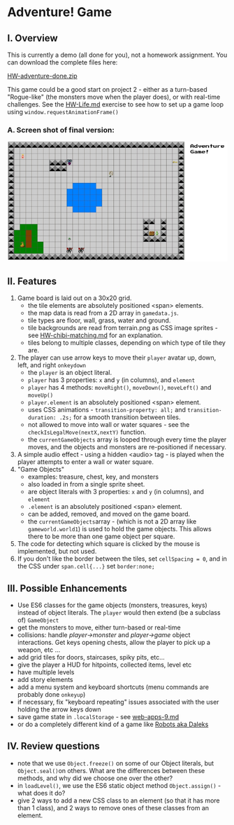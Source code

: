 # Adventure! Game

## I. Overview
This is currently a demo (all done for you), not a homework assignment. You can download the complete files here:

[HW-adventure-done.zip](_files/HW-adventure-done.zip)

This game could be a good start on project 2 - either as a turn-based "Rogue-like" (the monsters move when the player does), or with real-time challenges. See the [HW-Life.md](HW-life.md) exercise to see how to set up a game loop using `window.requestAnimationFrame()`

### A. Screen shot of final version:
![Web Page](_images/adventure-1.jpg)

## II. Features
1. Game board is laid out on a 30x20 grid.
    - the tile elements are absolutely positioned &lt;span> elements.
    - the map data is read from a 2D array in `gamedata.js`.
    - tile types are floor, wall, grass, water and ground. 
    - tile backgrounds are read from terrain.png as CSS image sprites - see  [HW-chibi-matching.md](./HW-chibi-matching.md) for an explanation.
    - tiles belong to multiple classes, depending on which type of tile they are.
1. The player can use arrow keys to move their `player` avatar up, down, left, and right `onkeydown`
    - the `player` is an object literal.
    - `player` has 3 properties: `x` and `y` (in columns), and `element`
    - `player` has 4 methods: `moveRight()`, `moveDown()`, `moveLeft()` and `moveUp()`
    - `player.element` is an absolutely positioned &lt;span> element.
    - uses CSS animations - `transition-property: all;` and `transition-duration: .2s;` for a smooth transition between tiles.
    - not allowed to move into wall or water squares - see the `checkIsLegalMove(nextX,nextY)` function.
    - the `currentGameObjects` array is looped through every time the player moves, and the objects and monsters are re-positioned if necessary.
1. A simple audio effect - using a hidden &lt;audio> tag - is played when the player attempts to enter a wall or water square.
1. "Game Objects"
    - examples: treasure, chest, key, and monsters
    - also loaded in from a single sprite sheet.
    - are object literals with 3 properties: `x` and `y` (in columns), and `element`
    - `.element` is an absolutely positioned &lt;span> element.
    - can be added, removed, and moved on the game board.
    - the `currentGameObjects`array - (which is not a 2D array like `gameworld.world1`) is used to hold the game objects. This allows there to be more than one game object per square.
1. The code for detecting which square is clicked by the mouse is implemented, but not used.
1. If you don't like the border between the tiles, set `cellSpacing = 0`, and in the CSS under `span.cell{...}` set `border:none;`

## III. Possible Enhancements
- Use ES6 classes for the game objects (monsters, treasures, keys) instead of object literals. The `player` would then extend (be a subclass of) `GameObject`
- get the monsters to move, either turn-based or real-time
- collisions: handle *player->monster* and *player->game* object interactions. Get keys opening chests, allow the player to pick up a weapon, etc ...
- add grid tiles for doors, staircases, spiky pits, etc...
- give the player a HUD for hitpoints, collected items, level etc
- have multiple levels
- add story elements
- add a menu system and keyboard shortcuts (menu commands are probably done `onkeyup`)
- if necessary, fix "keyboard repeating" issues associated with the user holding the arrow keys down
- save game state in `.localStorage` - see [web-apps-9.md](./web-apps-9.md)
- or do a completely different kind of a game like [Robots aka Daleks](https://en.wikipedia.org/wiki/Robots_(computer_game))

## IV. Review questions
- note that we use `Object.freeze()` on some of our Object literals, but `Object.seal()`on others. What are the differences between these methods, and why did we choose one over the other?
- in `loadLevel()`, we use the ES6 static object method `Object.assign()` - what does it do?
- give 2 ways to add a new CSS class to an element (so that it has more than 1 class), and 2 ways to remove ones of these classes from an element.
